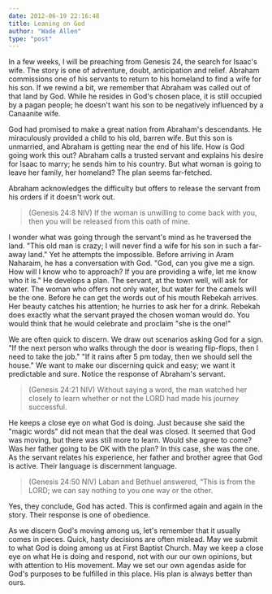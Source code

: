 ```yaml
---
date: 2012-06-19 22:16:48
title: Leaning on God
author: "Wade Allen"
type: "post"
---
```


In a few weeks, I will be preaching from Genesis 24, the search for Isaac's wife. The story is one of adventure, doubt, anticipation and relief. Abraham commissions one of his servants to return to his homeland to find a wife for his son. If we rewind a bit, we remember that Abraham was called out of that land by God. While he resides in God's chosen place, it is still occupied by a pagan people; he doesn't want his son to be negatively influenced by a Canaanite wife.



God had promised to make a great nation from Abraham's descendants. He miraculously provided a child to his old, barren wife. But this son is unmarried, and Abraham is getting near the end of his life. How is God going work this out? Abraham calls a trusted servant and explains his desire for Isaac to marry; he sends him to his country. But what woman is going to leave her family, her homeland? The plan seems far-fetched. 

Abraham acknowledges the difficulty but offers to release the servant from his orders if it doesn't work out.

>(Genesis 24:8 NIV) If the woman is unwilling to come back with you, then you will be released from this oath of mine. 

I wonder what was going through the servant's mind as he traversed the land. "This old man is crazy; I will never find a wife for his son in such a far-away land." Yet he attempts the impossible. Before arriving in Aram Naharaim, he has a conversation with God. "God, can you give me a sign. How will I know who to approach? If you are providing a wife, let me know who it is." He develops a plan. The servant, at the town well, will ask for water. The woman who offers not only water, but water for the camels will be the one. Before he can get the words out of his mouth Rebekah arrives. Her beauty catches his attention; he hurries to ask her for a drink. Rebekah does exactly what the servant prayed the chosen woman would do. You would think that he would celebrate and proclaim "she is the one!" 

We are often quick to discern. We draw out scenarios asking God for a sign. "If the next person who walks through the door is wearing flip-flops, then I need to take the job." "If it rains after 5 pm today, then we should sell the house." We want to make our discerning quick and easy; we want it predictable and sure. Notice the response of Abraham's servant.

>(Genesis 24:21 NIV) Without saying a word, the man watched her closely to learn whether or not the LORD had made his journey successful.

He keeps a close eye on what God is doing. Just because she said the "magic words" did not mean that the deal was closed. It seemed that God was moving, but there was still more to learn. Would she agree to come? Was her father going to be OK with the plan? In this case, she was the one. As the servant relates his experience, her father and brother agree that God is active. Their language is discernment language.

>(Genesis 24:50 NIV) Laban and Bethuel answered, “This is from the LORD; we can say nothing to you one way or the other.

Yes, they conclude, God has acted. This is confirmed again and again in the story. Their response is one of obedience. 

As we discern God's moving among us, let's remember that it usually comes in pieces. Quick, hasty decisions are often mislead. May we submit to what God is doing among us at First Baptist Church. May we keep a close eye on what He is doing and respond, not with our our own opinions, but with attention to His movement. May we set our own agendas aside for God's purposes to be fulfilled in this place. His plan is always better than ours.
